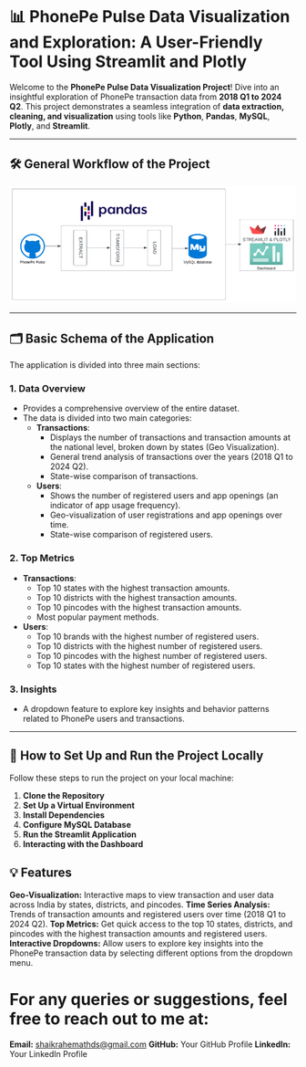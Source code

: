 # 📊 PhonePe Pulse Data Visualization and Exploration: A User-Friendly Tool Using Streamlit and Plotly

Welcome to the **PhonePe Pulse Data Visualization Project**! Dive into an insightful exploration of PhonePe transaction data from **2018 Q1 to 2024 Q2**. This project demonstrates a seamless integration of **data extraction, cleaning, and visualization** using tools like **Python**, **Pandas**, **MySQL**, **Plotly**, and **Streamlit**.

---

## 🛠️ General Workflow of the Project

![General Workflow](workflow.png)

---

## 🗂️ Basic Schema of the Application

The application is divided into three main sections:

### 1. **Data Overview**
   - Provides a comprehensive overview of the entire dataset.
   - The data is divided into two main categories:
     - **Transactions**:
       - Displays the number of transactions and transaction amounts at the national level, broken down by states (Geo Visualization).
       - General trend analysis of transactions over the years (2018 Q1 to 2024 Q2).
       - State-wise comparison of transactions.
     - **Users**:
       - Shows the number of registered users and app openings (an indicator of app usage frequency).
       - Geo-visualization of user registrations and app openings over time.
       - State-wise comparison of registered users.

### 2. **Top Metrics**
   - **Transactions**:
     - Top 10 states with the highest transaction amounts.
     - Top 10 districts with the highest transaction amounts.
     - Top 10 pincodes with the highest transaction amounts.
     - Most popular payment methods.
   - **Users**:
     - Top 10 brands with the highest number of registered users.
     - Top 10 districts with the highest number of registered users.
     - Top 10 pincodes with the highest number of registered users.
     - Top 10 states with the highest number of registered users.

### 3. **Insights**
   - A dropdown feature to explore key insights and behavior patterns related to PhonePe users and transactions.

---

## 🚀 How to Set Up and Run the Project Locally

Follow these steps to run the project on your local machine:

1. **Clone the Repository**
2. **Set Up a Virtual Environment**
3. **Install Dependencies**
4. **Configure MySQL Database**
5. **Run the Streamlit Application**
6. **Interacting with the Dashboard**

## 💡 Features
**Geo-Visualization:** Interactive maps to view transaction and user data across India by states, districts, and pincodes.
**Time Series Analysis:** Trends of transaction amounts and registered users over time (2018 Q1 to 2024 Q2).
**Top Metrics:** Get quick access to the top 10 states, districts, and pincodes with the highest transaction amounts and registered users.
**Interactive Dropdowns:** Allow users to explore key insights into the PhonePe transaction data by selecting different options from the dropdown menu.

# For any queries or suggestions, feel free to reach out to me at:
**Email:** shaikrahemathds@gmail.com
**GitHub:** Your GitHub Profile
**LinkedIn:** Your LinkedIn Profile

